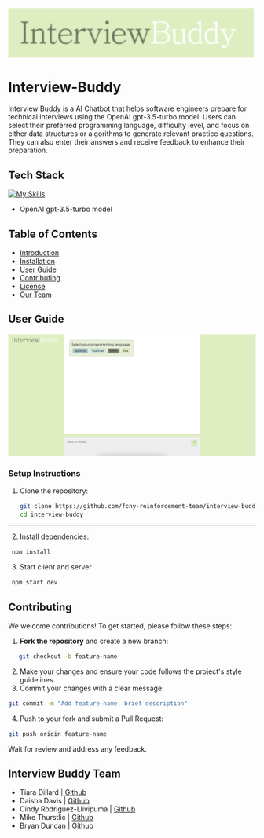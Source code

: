 <img src="client/assets/Logo.png" alt="logo" width="500">

# Interview-Buddy

Interview Buddy is a AI Chatbot that helps software engineers prepare for technical interviews using the OpenAI gpt-3.5-turbo model. Users can select their preferred programming language, difficulty level, and focus on either data structures or algorithms to generate relevant practice questions. They can also enter their answers and receive feedback to enhance their preparation.

## Tech Stack

[![My Skills](https://skillicons.dev/icons?i=react,express,nodejs,webpack,figma&theme=light)](https://skillicons.dev)

- OpenAI gpt-3.5-turbo model

## Table of Contents

- [Introduction](#Interview-Buddy)
- [Installation](#Setup-Instructions)
- [User Guide](#User-Guide)
- [Contributing](#Contributing)
- [License](#license)
- [Our Team](#Interview-Buddy-Team)

## User Guide

<img src="client/assets/homepage.png" alt="Homepage" width="600">

### Setup Instructions

1. Clone the repository:
   ```bash
   git clone https://github.com/fcny-reinforcement-team/interview-buddy.git
   cd interview-buddy
   ```

---

2. Install dependencies:

```bash
 npm install
```

3. Start client and server

```bash
 npm start dev
```

## Contributing

We welcome contributions! To get started, please follow these steps:

1. **Fork the repository** and create a new branch:

```bash
   git checkout -b feature-name
```

2. Make your changes and ensure your code follows the project's style guidelines.
3. Commit your changes with a clear message:

```bash
git commit -m "Add feature-name: brief description"
```

4. Push to your fork and submit a Pull Request:

```bash
git push origin feature-name
```

Wait for review and address any feedback.

## Interview Buddy Team

- Tiara Dillard | [Github](http://github.com/yosoytiara/)
- Daisha Davis | [Github](https://github.com/daishadavis)
- Cindy Rodriguez-Llivipuma | [Github](https://github.com/csrl23)
- Mike Thurstlic | [Github](https://github.com/thurstlic7)
- Bryan Duncan | [Github](https://github.com/Bduncan87)
